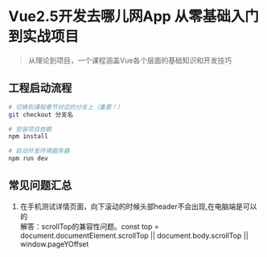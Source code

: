# Vue2.5开发去哪儿网App 从零基础入门到实战项目

> 从理论到项目，一个课程涵盖Vue各个层面的基础知识和开发技巧

## 工程启动流程

``` bash
# 切换到课程章节对应的分支上（重要！）
git checkout 分支名

# 安装项目依赖
npm install

# 启动开发环境服务器
npm run dev
```

## 常见问题汇总

1. 在手机测试详情页面，向下滚动的时候头部header不会出现,在电脑端是可以的  
解答：scrollTop的兼容性问题。const top = document.documentElement.scrollTop || document.body.scrollTop || window.pageYOffset



